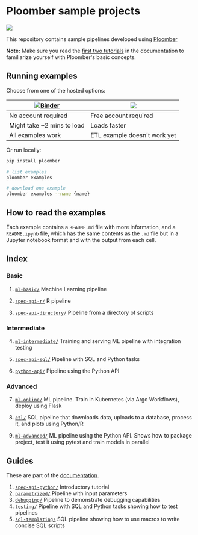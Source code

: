 # Ploomber sample projects

![](https://github.com/ploomber/projects/workflows/ci/badge.svg)

This repository contains sample pipelines developed using [Ploomber](github.com/ploomber/ploomber)

**Note:** Make sure you read the [first two tutorials](https://ploomber.readthedocs.io/en/stable/get-started/spec-api-python.html) in the documentation to familiarize yourself with Ploomber's basic concepts.

## Running examples

Choose from one of the hosted options:

| [![Binder](https://mybinder.org/badge_logo.svg)](https://mybinder.org/v2/gh/ploomber/binder-env/main?urlpath=git-pull%3Frepo%3Dhttps%253A%252F%252Fgithub.com%252Fploomber%252Fprojects%26urlpath%3Dlab%252Ftree%252Fprojects%252FREADME.ipynb%26branch%3Dmaster) | [<img src="https://deepnote.com/buttons/launch-in-deepnote-small.svg">](https://deepnote.com/launch?template=deepnote&url=https://github.com/ploomber/projects/blob/master/README.ipynb) |
| ----------- | ----------- |
| No account required | Free account required |
| Might take ~2 mins to load | Loads faster |
| All examples work | ETL example doesn't work yet |


Or run locally:

~~~sh
pip install ploomber

# list examples
ploomber examples

# download one example
ploomber examples --name {name}
~~~

## How to read the examples

Each example contains a `README.md` file with more information, and a
`README.ipynb` file, which has the same contents as the `.md` file but in a
Jupyter notebook format and with the output from each cell.

## Index

### Basic


1. [`ml-basic/`](ml-basic/README.ipynb) Machine Learning pipeline

2. [`spec-api-r/`](spec-api-r/README.ipynb) R pipeline

3. [`spec-api-directory/`](spec-api-directory/README.ipynb) Pipeline from a directory of scripts


### Intermediate


4. [`ml-intermediate/`](ml-intermediate/README.ipynb) Training and serving ML pipeline with integration testing

5. [`spec-api-sql/`](spec-api-sql/README.ipynb) Pipeline with SQL and Python tasks

6. [`python-api/`](python-api/README.ipynb) Pipeline using the Python API


### Advanced


7. [`ml-online/`](ml-online/README.md) ML pipeline. Train in Kubernetes (via Argo Workflows), deploy using Flask

8. [`etl/`](etl/README.ipynb) SQL pipeline that downloads data, uploads to a database, process it, and plots using Python/R

9. [`ml-advanced/`](ml-advanced/README.ipynb) ML pipeline using the Python API. Shows how to package project, test it using pytest and train models in parallel


## Guides

These are part of the [documentation](https://ploomber.readthedocs.io/en/stable/user-guide/index.html).


1. [`spec-api-python/`](spec-api-python/README.ipynb) Introductory tutorial
2. [`parametrized/`](parametrized/README.ipynb) Pipeline with input parameters
3. [`debugging/`](debugging/README.ipynb) Pipeline to demonstrate debugging capabilities
4. [`testing/`](testing/README.ipynb) Pipeline with SQL and Python tasks showing how to test pipelines
5. [`sql-templating/`](sql-templating/README.ipynb) SQL pipeline showing how to use macros to write concise SQL scripts